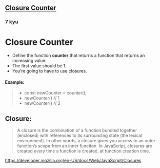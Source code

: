 <h2><a href=https://www.codewars.com/kata/60edafd71dad1800563cf933/train/javascript target="_blank">Closure Counter</a></h2><h3>7 kyu</h3><h1 id="closure-counter">Closure Counter</h1><ul><li>Define the function <strong>counter</strong> that returns a function that returns an increasing value.</li><li>The first value should be 1.</li><li>You're going to have to use closures.</li></ul><h4 id="example">Example:</h4><blockquote><ul><li>const newCounter = counter();  </li><li>newCounter() // 1  </li><li>newCounter() // 2</li></ul></blockquote><h2 id="closure">Closure:</h2><blockquote><p>A closure is the combination of a function bundled together (enclosed) with references to its surrounding state (the lexical environment). In other words, a closure gives you access to an outer function’s scope from an inner function. In JavaScript, closures are created every time a function is created, at function creation time.</p></blockquote><p><a href="https://developer.mozilla.org/en-US/docs/Web/JavaScript/Closures" data-turbolinks="false" target="_blank">https://developer.mozilla.org/en-US/docs/Web/JavaScript/Closures</a></p>